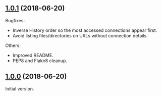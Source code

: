 ## [1.0.1](https://github.com/crimoniv/FTPClient/releases/tag/v1.0.1) (2018-06-20)

Bugfixes:

- Inverse History order so the most accessed connections appear first.
- Avoid listing files/directories on URLs without connection details.

Others:

- Improved README.
- PEP8 and Flake8 cleanup.

## [1.0.0](https://github.com/crimoniv/FTPClient/releases/tag/v1.0.0) (2018-06-20)

Initial version.
